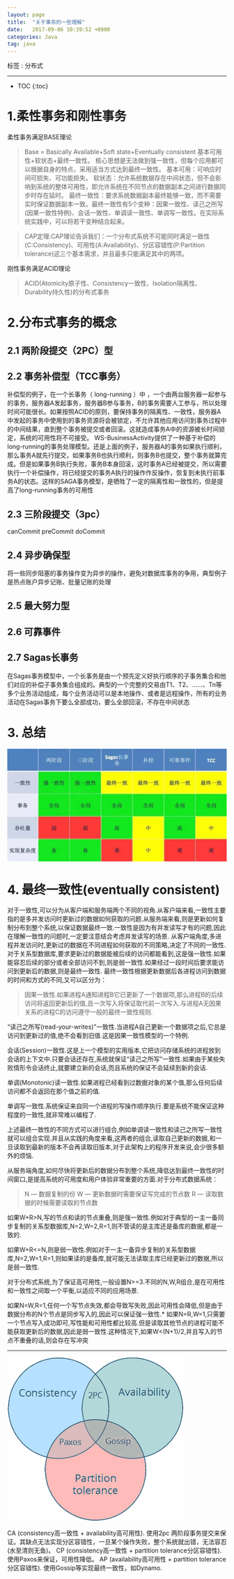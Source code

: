 ```yaml
---
layout: page
title:  "关于事务的一些理解"
date:   2017-09-06 10:39:52 +0800
categories: Java
tag: java
---
```



标签 : 分布式

---
* TOC
{:toc}

# 1.柔性事务和刚性事务
柔性事务满足BASE理论
>Base = Basically Available+Soft state+Eventually consistent 基本可用性+软状态+最终一致性。
核心思想是无法做到强一致性，但每个应用都可以根据自身的特点，采用适当方式达到最终一致性。
基本可用：可响应时间可损失、可功能损失。
软状态：允许系统数据存在中间状态，但不会影响到系统的整体可用性，即允许系统在不同节点的数据副本之间进行数据同步时存在延时。
最终一致性：要求系统数据副本最终能够一致，而不需要实时保证数据副本一致。最终一致性有5个变种：因果一致性、读己之所写(因果一致性特例)、会话一致性、单调读一致性、单调写一致性。在实际系统实践中，可以将若干变种结合起来。

>CAP定理:CAP理论告诉我们：一个分布式系统不可能同时满足一致性(C:Consistency)、可用性(A:Availability)、分区容错性(P:Partition tolerance)这三个基本需求，并且最多只能满足其中的两项。

刚性事务满足ACID理论
>ACID(Atomicity原子性、Consistency一致性、Isolation隔离性、Durability持久性)的分布式事务


# 2.分布式事务的概念

## 2.1 两阶段提交（2PC）型

## 2.2 事务补偿型（TCC事务）
补偿型的例子，在一个长事务（ long-running ）中 ，一个由两台服务器一起参与的事务，服务器A发起事务，服务器B参与事务，B的事务需要人工参与，所以处理时间可能很长。如果按照ACID的原则，要保持事务的隔离性、一致性，服务器A中发起的事务中使用到的事务资源将会被锁定，不允许其他应用访问到事务过程中的中间结果，直到整个事务被提交或者回滚。这就造成事务A中的资源被长时间锁定，系统的可用性将不可接受。
WS-BusinessActivity提供了一种基于补偿的long-running的事务处理模型。还是上面的例子，服务器A的事务如果执行顺利，那么事务A就先行提交，如果事务B也执行顺利，则事务B也提交，整个事务就算完成。但是如果事务B执行失败，事务B本身回滚，这时事务A已经被提交，所以需要执行一个补偿操作，将已经提交的事务A执行的操作作反操作，恢复到未执行前事务A的状态。这样的SAGA事务模型，是牺牲了一定的隔离性和一致性的，但是提高了long-running事务的可用性

## 2.3 三阶段提交（3pc）
canCommit
preCommit
doCommit

## 2.4 异步确保型
将一些同步阻塞的事务操作变为异步的操作，避免对数据库事务的争用，典型例子是热点账户异步记账、批量记账的处理

## 2.5 最大努力型

## 2.6 可靠事件

## 2.7 Sagas长事务
在Sagas事务模型中，一个长事务是由一个预先定义好执行顺序的子事务集合和他们对应的补偿子事务集合组成的。典型的一个完整的交易由T1、T2、……、Tn等多个业务活动组成，每个业务活动可以是本地操作、或者是远程操作，所有的业务活动在Sagas事务下要么全部成功，要么全部回滚，不存在中间状态



# 3. 总结
![](/resource/img/6632189267561541229.jpg)

# 4. 最终一致性(eventually consistent)

对于一致性,可以分为从客户端和服务端两个不同的视角.从客户端来看,一致性主要指的是多并发访问时更新过的数据如何获取的问题.从服务端来看,则是更新如何复制分布到整个系统,以保证数据最终一致.一致性是因为有并发读写才有的问题,因此在理解一致性的问题时,一定要注意结合考虑并发读写的场景.
从客户端角度,多进程并发访问时,更新过的数据在不同进程如何获取的不同策略,决定了不同的一致性.对于关系型数据库,要求更新过的数据能被后续的访问都能看到,这是强一致性.如果能容忍后续的部分或者全部访问不到,则是弱一致性.如果经过一段时间后要求能访问到更新后的数据,则是最终一致性.
最终一致性根据更新数据后各进程访问到数据的时间和方式的不同,又可以区分为：
>因果一致性.如果进程A通知进程B它已更新了一个数据项,那么进程B的后续访问将返回更新后的值,且一次写入将保证取代前一次写入.与进程A无因果关系的进程C的访问遵守一般的最终一致性规则.
>
“读己之所写(read-your-writes)”一致性.当进程A自己更新一个数据项之后,它总是访问到更新过的值,绝不会看到旧值.这是因果一致性模型的一个特例.
>
会话(Session)一致性.这是上一个模型的实用版本,它把访问存储系统的进程放到会话的上下文中.只要会话还存在,系统就保证“读己之所写”一致性.如果由于某些失败情形令会话终止,就要建立新的会话,而且系统的保证不会延续到新的会话.
>
单调(Monotonic)读一致性.如果进程已经看到过数据对象的某个值,那么任何后续访问都不会返回在那个值之前的值.
>
单调写一致性.系统保证来自同一个进程的写操作顺序执行.要是系统不能保证这种程度的一致性,就非常难以编程了.

上述最终一致性的不同方式可以进行组合,例如单调读一致性和读己之所写一致性就可以组合实现.并且从实践的角度来看,这两者的组合,读取自己更新的数据,和一旦读取到最新的版本不会再读取旧版本,对于此架构上的程序开发来说,会少很多额外的烦恼.

从服务端角度,如何尽快将更新后的数据分布到整个系统,降低达到最终一致性的时间窗口,是提高系统的可用度和用户体验非常重要的方面.对于分布式数据系统：
>N — 数据复制的份
W — 更新数据时需要保证写完成的节点数
R — 读取数据的时候需要读取的节点数
>
如果W+R>N,写的节点和读的节点重叠,则是强一致性.例如对于典型的一主一备同步复制的关系型数据库,N=2,W=2,R=1,则不管读的是主库还是备库的数据,都是一致的.
>
如果W+R<=N,则是弱一致性.例如对于一主一备异步复制的关系型数据库,N=2,W=1,R=1,则如果读的是备库,就可能无法读取主库已经更新过的数据,所以是弱一致性.

对于分布式系统,为了保证高可用性,一般设置N>=3.不同的N,W,R组合,是在可用性和一致性之间取一个平衡,以适应不同的应用场景.

如果N=W,R=1,任何一个写节点失效,都会导致写失败,因此可用性会降低,但是由于数据分布的N个节点是同步写入的,因此可以保证强一致性.* 如果N=R,W=1,只需要一个节点写入成功即可,写性能和可用性都比较高.但是读取其他节点的进程可能不能获取更新后的数据,因此是弱一致性.这种情况下,如果W<(N+1)/2,并且写入的节点不重叠的话,则会存在写冲突

----

![](/resource/img/6632225551445202903.png)

CA (consistency高一致性 + availability高可用性). 使用2pc 两阶段事务提交来保证。其缺点无法实现分区容错性，一旦某个操作失败，整个系统就出错，无法容忍(水至清则无鱼)。
CP (consistency高一致性 + partition tolerance分区容错性). 使用Paxos来保证，可用性降低。
AP (availability高可用性 + partition tolerance分区容错性). 使用Gossip等实现最终一致性，如Dynamo.









